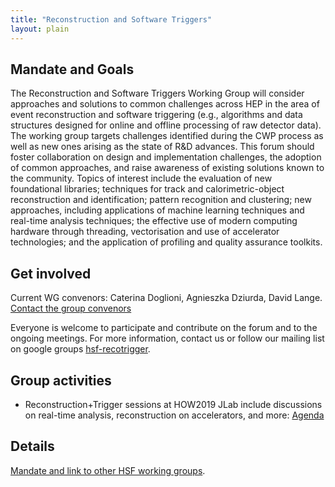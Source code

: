 ```yaml
---
title: "Reconstruction and Software Triggers"
layout: plain
---
```


## Mandate and Goals

The Reconstruction and Software Triggers Working Group will consider
approaches and solutions to common challenges across HEP in the area of
event reconstruction and software triggering (e.g., algorithms and data
structures designed for online and offline processing of raw detector
data). The working group targets challenges identified during the CWP
process as well as new ones arising as the state of R&D advances. This
forum should foster collaboration on design and implementation
challenges, the adoption of common approaches, and raise awareness of
existing solutions known to the community. Topics of interest include
the evaluation of new foundational libraries; techniques for track and
calorimetric-object reconstruction and identification; pattern
recognition and clustering; new approaches, including applications of
machine learning techniques and real-time analysis techniques; the
effective use of modern computing hardware through threading,
vectorisation and use of accelerator technologies; and the application
of profiling and quality assurance toolkits.

## Get involved

Current WG convenors: Caterina Doglioni, Agnieszka Dziurda, David Lange. [Contact the group convenors](mailto:caterina.doglioni@cern.ch,agnieszka.dziurda@cern.ch,david.lange@cern.ch)

Everyone is welcome to participate and contribute on the forum and to the ongoing meetings. For more information, contact us or
follow our mailing list on google groups [hsf-recotrigger](https://groups.google.com/forum/#!forum/hsf-recotrigger).

## Group activities

* Reconstruction+Trigger sessions at HOW2019 JLab include discussions on real-time analysis, reconstruction on accelerators, and more: [Agenda](https://indico.cern.ch/event/759388/timetable/#20190320.detailed)

## Details
[Mandate and link to other HSF working groups](/organization/working-group-mandates.html).
